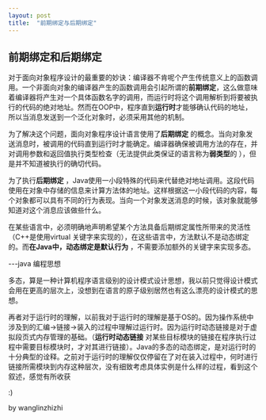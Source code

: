 ```yaml
---
layout: post
title:  "前期绑定与后期绑定"
---
```






## 前期绑定和后期绑定



对于面向对象程序设计的最重要的妙诀：编译器不肯呢个产生传统意义上的函数调用。一个非面向对象的编译器产生的函数调用会引起所谓的**前期绑定**，这么做意味着编译器将产生对一个具体函数名字的调用，而运行时将这个调用解析到将要被执行的代码的绝对地址。然而在OOP中，程序直到**运行时**才能够确认代码的地址，所以当消息发送到一个泛化对象时，必须采用其他的机制。



为了解决这个问题，面向对象程序设计语言使用了**后期绑定** 的概念。当向对象发送消息时，被调用的代码直到运行时才能确定。编译器确保被调用方法的存在，并对调用参数和返回值执行类型检查（无法提供此类保证的语言称为**弱类型**的 ），但是并不知道被执行的确切代码。



为了执行**后期绑定** ，Java使用一小段特殊的代码来代替绝对地址调用。这段代码使用在对象中存储的信息来计算方法体的地址。这样根据这一小段代码的内容，每个对象都可以具有不同的行为表现。当向一个对象发送消息的时候，该对象就能够知道对这个消息应该做些什么。



在某些语言中，必须明确地声明希望某个方法具备后期绑定属性所带来的灵活性（C++是使用virtual 关键字来实现的），在这些语言中，方法默认不是动态绑定的。而**在Java中，动态绑定是默认行为**  ，不需要添加额外的关键字来实现多态。



---java 编程思想



多态，算是一种计算机程序语言级别的设计模式设计思想，我以前只觉得设计模式会用在更高的层次上，没想到在语言的原子级别居然也有这么漂亮的设计模式的思想。



再者对于运行时的理解，以前我对于运行时的理解是基于OS的。因为操作系统中涉及到的汇编->链接->装入的过程中理解过运行时。因为运行时动态链接是对于虚拟段页式内存管理的基础。（**运行时动态链接** 对某些目标模块的链接在程序执行过程中需要目标模块时，才对其进行链接）。Java的多态的动态绑定，是对运行时的十分典型的诠释。之前对于运行时的理解仅仅停留在了对在装入过程中，何时进行链接所需模块到内存这种层次，没有细致考虑具体实例是什么样的过程，看到这个叙述，感觉有所收获 





:)





by wanglinzhizhi













